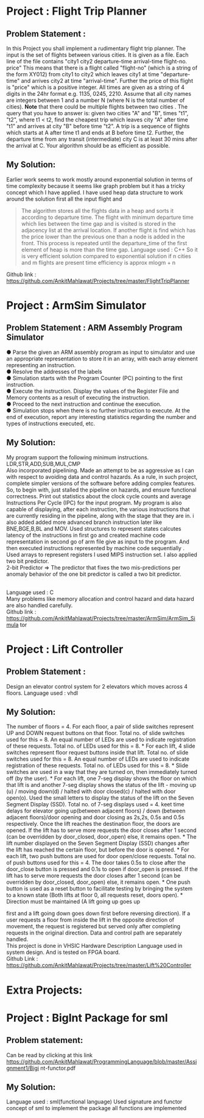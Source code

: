 # Project : Flight Trip Planner
## Problem Statement :
In this Project you shall implement a rudimentary flight trip planner. The input is the set
of flights between various cities. It is given as a file. Each line of the file contains "city1
city2 departure-time arrival-time flight-no. price" This means that there is a flight called
"flight-no" (which is a string of the form XY012) from city1 to city2 which leaves city1 at
time "departure-time" and arrives city2 at time "arrival-time". Further the price of this
flight is "price" which is a positive integer. All times are given as a string of 4 digits in the
24hr format e.g. 1135, 0245, 2210. Assume that all city names are integers between 1
and a number N (where N is the total number of cities).
**Note** that there could be multiple flights between two cities .
The query that you have to answer is: given two cities "A" and "B", times "t1", "t2",
where t1 < t2, find the cheapest trip which leaves city "A" after time "t1" and arrives at
city "B" before time "t2". A trip is a sequence of flights which starts at A after time t1 and
ends at B before time t2. Further, the departure time from any transit (intermediate) city
C is at least 30 mins after the arrival at C.
Your algorithm should be as efficient as possible.
## My Solution:
Earlier work seems to work mostly around exponential solution in terms of time
complexity because it seems like graph problem but it has a tricky concept which I have
applied.
I have used heap data structure to work around the solution first all the input flight and
> The algorithm stores all the flights data in a heap and sorts it according to departure
time.
> The flight with minimum departure time which lies between the time gap and is visited
is stored in the adjacency list at the arrival location.
> If another flight is find which has the price lower than the previous one than a node is
added in the front.
> This process is repeated until the departure_time of the first element of heap is more
than the time gap.
Language used : C++
So it is very efficient solution compared to exponential solution if n cities and m flights
are present time efficiency is approx mlogm + n

Github link : https://github.com/AnkitMahlawat/Projects/tree/master/FlightTripPlanner

# Project : ArmSim Simulator
## Problem Statement : ARM Assembly Program Simulator
● Parse the given an ARM assembly program as input to simulator and use an
appropriate representation to store it in an array, with each array element
representing an instruction.<br>
● Resolve the addresses of the labels<br>
● Simulation starts with the Program Counter (PC) pointing to the first instruction.<br>
● Execute the instruction. Display the values of the Register File and Memory
contents as a result of executing the instruction.<br>
● Proceed to the next instruction and continue the execution.<br>
● Simulation stops when there is no further instruction to execute.
At the end of execution, report any interesting statistics regarding the number and types
of instructions executed, etc.
## My Solution:
My program support the following minimum instructions.<br>
LDR,STR,ADD,SUB,MUL,CMP<br>
Also incorporated pipelining. Made an attempt to be as aggressive as I can with respect
to avoiding data and control hazards. As a rule, in such project, complete simpler
versions of the software before adding complex features. So, to begin with, just stalled
the pipeline on hazards, and ensure functional correctness. Print out statistics about the
clock cycle counts and average Instructions Per Cycle (IPC) for the input program. My
program is also capable of displaying, after each instruction, the various instructions
that are currently residing in the pipeline, along with the stage that they are in.
i also added added more advanced branch instruction later like BNE,BGE,B,BL and
MOV. Used structures to represent states calcutes latency of the instructions in first go
and created machine code representation in second go of arm file give as input to the
program. And then executed instructions represented by machine code sequentially .
Used arrays to represent registers I used MIPS instruction set. I also applied two bit
predictor.<br>
2-bit Predictor => The predictor that fixes the two mis-predictions per anomaly
behavior of the one bit predictor is called a two bit predictor.<br><br>

Language used : C<br>
Many problems like memory allocation and control hazard and data hazard are also
handled carefully.<br>
Github link :
https://github.com/AnkitMahlawat/Projects/tree/master/ArmSim/ArmSim_Simula
tor
# Project : Lift Controller
## Problem Statement :
Design an elevator control system for 2 elevators which moves across 4 floors.
Language used : vhdl
## My Solution:
The number of floors = 4. For each floor, a pair of slide switches represent UP and
DOWN request buttons on that floor. Total no. of slide switches used for this = 8. An
equal number of LEDs are used to indicate registration of these requests. Total no. of
LEDs used for this = 8. * For each lift, 4 slide switches represent floor request buttons
inside that lift. Total no. of slide switches used for this = 8. An equal number of LEDs are
used to indicate registration of these requests. Total no. of LEDs used for this = 8. *
Slide switches are used in a way that they are turned on, then immediately turned off
(by the user). * For each lift, one 7-seg display shows the floor on which that lift is and
another 7-seg display shows the status of the lift - moving up (u) / moving down(d) /
halted with door closed(c) / halted with door open(o). Used the small letters to display
the status of the lift on the Seven Segment Display (SSD). Total no. of 7-seg displays
used = 4. keet time delays for elevator going up(between adjacent floors) / down
(between adjacent floors)/door opening and door closing as 2s,2s, 0.5s and 0.5s
respectively. Once the lift reaches the destination floor, the doors are opened. If the lift
has to serve more requests the door closes after 1 second (can be overridden by
door_closed, door_open) else, it remains open. * The lift number displayed on the
Seven Segment Display (SSD) changes after the lift has reached the certain floor, but
before the door is opened. * For each lift, two push buttons are used for door open/close
requests. Total no. of push buttons used for this = 4. The door takes 0.5s to close after
the door_close button is pressed and 0.1s to open if door_open is pressed. If the lift has
to serve more requests the door closes after 1 second (can be overridden by
door_closed, door_open) else, it remains open. * One push button is used as a reset
button to facilitate testing by bringing the system to a known state (Both lifts at floor 0,
all requests reset, doors open). * Direction must be maintained (A lift going up goes up

first and a lift going down goes down first before reversing direction). If a user requests
a floor from inside the lift in the opposite direction of movement, the request is
registered but served only after completing requests in the original direction.
Data and control path are separately handled.<br>
This project is done in VHSIC Hardware Description Language used in system design.
And is tested on FPGA board.<br>
Github Link : https://github.com/AnkitMahlawat/Projects/tree/master/Lift%20Controller

# Extra Projects:
# Project : BigInt Package for sml
## Problem statement:
Can be read by clicking at this link
https://github.com/AnkitMahlawat/ProgrammingLanguage/blob/master/Assignment1/Bigi
nt-functor.pdf
## My Solution:
Language used : sml(functional language)
Used signature and functor concept of sml to implement the package all functions are
implemented

